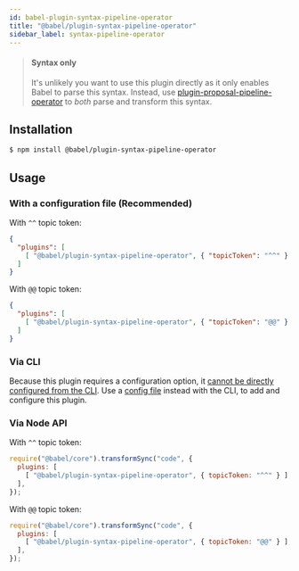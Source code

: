 ```yaml
---
id: babel-plugin-syntax-pipeline-operator
title: "@babel/plugin-syntax-pipeline-operator"
sidebar_label: syntax-pipeline-operator
---
```


> #### Syntax only
>
> It's unlikely you want to use this plugin directly as it only enables Babel to parse this syntax. Instead, use [plugin-proposal-pipeline-operator](plugin-proposal-pipeline-operator.md) to _both_ parse and transform this syntax.

## Installation

```sh title="Shell"
$ npm install @babel/plugin-syntax-pipeline-operator
```

## Usage

### With a configuration file (Recommended)

With `^^` topic token:

```json title="babel.config.json"
{
  "plugins": [
    [ "@babel/plugin-syntax-pipeline-operator", { "topicToken": "^^" } ]
  ]
}
```

With `@@` topic token:

```json title="babel.config.json"
{
  "plugins": [
    [ "@babel/plugin-syntax-pipeline-operator", { "topicToken": "@@" } ]
  ]
}
```

### Via CLI

Because this plugin requires a configuration option, it [cannot be directly configured from the CLI](https://github.com/babel/babel/issues/4161). Use a [config file](config-files.md) instead with the CLI, to add and configure this plugin.

### Via Node API

With `^^` topic token:

```js title="JavaScript"
require("@babel/core").transformSync("code", {
  plugins: [
    [ "@babel/plugin-syntax-pipeline-operator", { topicToken: "^^" } ],
  ],
});
```

With `@@` topic token:

```js title="JavaScript"
require("@babel/core").transformSync("code", {
  plugins: [
    [ "@babel/plugin-syntax-pipeline-operator", { topicToken: "@@" } ],
  ],
});
```
